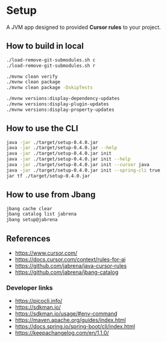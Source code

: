# Setup

A JVM app designed to provided **Cursor rules** to your project.

## How to build in local

```bash
./load-remove-git-submodules.sh c
./load-remove-git-submodules.sh r

./mvnw clean verify
./mvnw clean package
./mvnw clean package -DskipTests

./mvnw versions:display-dependency-updates
./mvnw versions:display-plugin-updates
./mvnw versions:display-property-updates
```

## How to use the CLI

```bash
java -jar ./target/setup-0.4.0.jar
java -jar ./target/setup-0.4.0.jar --help
java -jar ./target/setup-0.4.0.jar init
java -jar ./target/setup-0.4.0.jar init --help
java -jar ./target/setup-0.4.0.jar init --cursor java
java -jar ./target/setup-0.4.0.jar init --spring-cli true
jar tf ./target/setup-0.4.0.jar
```

## How to use from Jbang

```bash
jbang cache clear
jbang catalog list jabrena
jbang setup@jabrena
```

## References

- https://www.cursor.com/
- https://docs.cursor.com/context/rules-for-ai
- https://github.com/jabrena/java-cursor-rules
- https://github.com/jabrena/jbang-catalog

### Developer links

- https://picocli.info/
- https://sdkman.io/
- https://sdkman.io/usage/#env-command
- https://maven.apache.org/guides/index.html
- https://docs.spring.io/spring-boot/cli/index.html
- https://keepachangelog.com/en/1.1.0/
